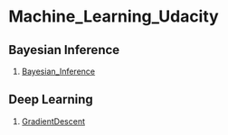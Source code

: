 # Machine_Learning_Udacity

## Bayesian Inference
1. [Bayesian_Inference](MY_Bayesian_Inference.ipynb)

## Deep Learning
1. [GradientDescent](MY_Bayesian_Inference.ipynb)

